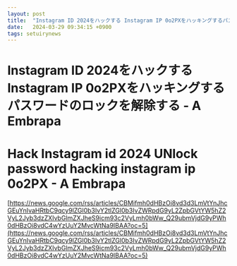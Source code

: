 ```yaml
---
layout: post
title:  "Instagram ID 2024をハックする Instagram IP 0o2PXをハッキングするパスワードのロックを解除する - A Embrapa"
date:   2024-03-29 09:34:15 +0900
tags: setuirynews 
---
```


# Instagram ID 2024をハックする Instagram IP 0o2PXをハッキングするパスワードのロックを解除する - A Embrapa



# Hack Instagram id 2024 UNlock password hacking instagram ip 0o2PX - A Embrapa

[https://news.google.com/rss/articles/CBMifmh0dHBzOi8vd3d3LmVtYnJhcGEuYnIvaHRtbC9qcy9lZGl0b3IvY2tlZGl0b3IvZWRpdG9yL2ZpbGVtYW5hZ2VyL2Jyb3dzZXIvbGlmZXJheS9icm93c2VyLmh0bWw_Q29ubmVjdG9yPWh0dHBzOi8vdC4wYzUuY2MvcWtNa9IBAA?oc=5](https://news.google.com/rss/articles/CBMifmh0dHBzOi8vd3d3LmVtYnJhcGEuYnIvaHRtbC9qcy9lZGl0b3IvY2tlZGl0b3IvZWRpdG9yL2ZpbGVtYW5hZ2VyL2Jyb3dzZXIvbGlmZXJheS9icm93c2VyLmh0bWw_Q29ubmVjdG9yPWh0dHBzOi8vdC4wYzUuY2MvcWtNa9IBAA?oc=5)

